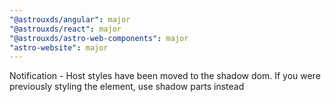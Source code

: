 ```yaml
---
"@astrouxds/angular": major
"@astrouxds/react": major
"@astrouxds/astro-web-components": major
"astro-website": major
---
```


Notification - Host styles have been moved to the shadow dom. If you were previously styling the <rux-notification> element, use shadow parts instead
